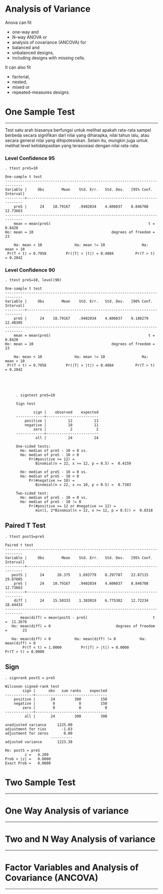 # Analysis of Variance

Anova can fit
* one-way and
* N-way ANOVA or
* analysis of covariance (ANCOVA)
for
* balanced and
* unbalanced designs,
* including designs with missing cells.

It can also fit
* factorial,
* nested,
* mixed or
* repeated-measures designs.

# One Sample Test
***
Test satu arah biasanya berfungsi untuk melihat apakah rata-rata sampel berbeda secara signifikan dari nilai yang diharapka, nilai tahun lalu, atau secara general nilai yang dihipotesiskan. Selain itu, mungkin juga untuk melihat level ketidakpastian yang terasosiasi dengan nilai rata-rata.
### Level Confidence 95
    . ttest preS=10

    One-sample t test
    ------------------------------------------------------------------------------
    Variable |     Obs        Mean    Std. Err.   Std. Dev.   [95% Conf. Interval]
    ---------+--------------------------------------------------------------------
        preS |      24    10.79167    .9402034    4.606037    8.846708    12.73663
    ------------------------------------------------------------------------------
        mean = mean(preS)                                             t =   0.8420
    Ho: mean = 10                                    degrees of freedom =       23

        Ha: mean < 10               Ha: mean != 10                 Ha: mean > 10
     Pr(T < t) = 0.7958         Pr(|T| > |t|) = 0.4084          Pr(T > t) = 0.2042

### Level Confidence 90
    . ttest preS=10, level(90)

    One-sample t test
    ------------------------------------------------------------------------------
    Variable |     Obs        Mean    Std. Err.   Std. Dev.   [90% Conf. Interval]
    ---------+--------------------------------------------------------------------
        preS |      24    10.79167    .9402034    4.606037    9.180279    12.40305
    ------------------------------------------------------------------------------
        mean = mean(preS)                                             t =   0.8420
    Ho: mean = 10                                    degrees of freedom =       23

        Ha: mean < 10               Ha: mean != 10                 Ha: mean > 10
     Pr(T < t) = 0.7958         Pr(|T| > |t|) = 0.4084          Pr(T > t) = 0.2042





         . signtest preS=10

         Sign test

                 sign |    observed    expected
         -------------+------------------------
             positive |          12          11
             negative |          10          11
                 zero |           2           2
         -------------+------------------------
                  all |          24          24

         One-sided tests:
           Ho: median of preS - 10 = 0 vs.
           Ha: median of preS - 10 > 0
               Pr(#positive >= 12) =
                  Binomial(n = 22, x >= 12, p = 0.5) =  0.4159

           Ho: median of preS - 10 = 0 vs.
           Ha: median of preS - 10 < 0
               Pr(#negative >= 10) =
                  Binomial(n = 22, x >= 10, p = 0.5) =  0.7383

         Two-sided test:
           Ho: median of preS - 10 = 0 vs.
           Ha: median of preS - 10 != 0
               Pr(#positive >= 12 or #negative >= 12) =
                  min(1, 2*Binomial(n = 22, x >= 12, p = 0.5)) =  0.8318

## Paired T Test
    . ttest postS=preS

    Paired t test
    ------------------------------------------------------------------------------
    Variable |     Obs        Mean    Std. Err.   Std. Dev.   [95% Conf. Interval]
    ---------+--------------------------------------------------------------------
       postS |      24      26.375    1.693779    8.297787    22.87115    29.87885
        preS |      24    10.79167    .9402034    4.606037    8.846708    12.73663
    ---------+--------------------------------------------------------------------
        diff |      24    15.58333    1.383019    6.775382    12.72234    18.44433
    ------------------------------------------------------------------------------
           mean(diff) = mean(postS - preS)                              t =  11.2676
       Ho: mean(diff) = 0                              degrees of freedom =       23

       Ha: mean(diff) < 0           Ha: mean(diff) != 0           Ha: mean(diff) > 0
            Pr(T < t) = 1.0000         Pr(|T| > |t|) = 0.0000          Pr(T > t) = 0.0000


## Sign

    . signrank postS = preS

    Wilcoxon signed-rank test
            sign |      obs   sum ranks    expected
    -------------+---------------------------------
        positive |       24         300         150
        negative |        0           0         150
            zero |        0           0           0
    -------------+---------------------------------
             all |       24         300         300

    unadjusted variance     1225.00
    adjustment for ties       -1.63
    adjustment for zeros       0.00
                         ----------
    adjusted variance       1223.38

    Ho: postS = preS
             z =   4.289
    Prob > |z| =   0.0000
    Exact Prob =   0.0000







# Two Sample Test
***

# One Way Analysis of variance
***

# Two and N Way Analysis of variance
***

# Factor Variables and Analysis of Covariance (ANCOVA)
***
